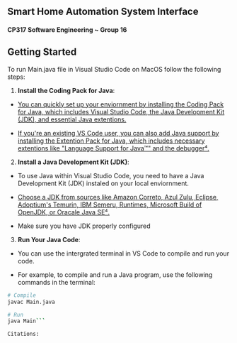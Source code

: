 ## Smart Home Automation System Interface

#### CP317 Software Engineering ~ Group 16

## Getting Started

To run Main.java file in Visual Studio Code on MacOS follow the following steps:

1. **Install the Coding Pack for Java**:

- [You can quickly set up your enviornment by installing the Coding Pack for Java, which includes Visual Studio Code, the Java Development Kit (JDK), and essential Java extentions.](https://code.visualstudio.com/docs/languages/java)

- [If you're an existing VS Code user, you can also add Java support by installing the Extention Pack for Java, which includes necessary extentions like "Language Support for Java™" and the debugger⁴.](https://code.visualstudio.com/docs/java/java-tutorial)

2. **Install a Java Development Kit (JDK)**:

- To use Java within Visual Studio Code, you need to have a Java Development Kit (JDK) instaled on your local enviornment.

- [Choose a JDK from sources like Amazon Correto, Azul Zulu, Eclipse, Adoptium's Temurin, IBM Semeru, Runtimes, Microsoft Build of OpenJDK, or Oracale Java SE⁴.](https://code.visualstudio.com/docs/java/java-tutorial)

- Make sure you have JDK properly configured

3. **Run Your Java Code**:

- You can use the intergrated terminal in VS Code to compile and run your code.

- For example, to compile and run a Java program, use the following commands in the terminal:

```bash
# Compile
javac Main.java

# Run
java Main```

Citations:


